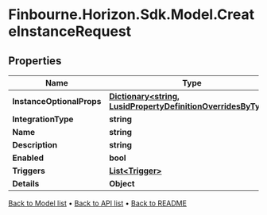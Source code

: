 # Finbourne.Horizon.Sdk.Model.CreateInstanceRequest

## Properties

Name | Type | Description | Notes
------------ | ------------- | ------------- | -------------
**InstanceOptionalProps** | [**Dictionary&lt;string, LusidPropertyDefinitionOverridesByType&gt;**](LusidPropertyDefinitionOverridesByType.md) |  | [optional] 
**IntegrationType** | **string** |  | 
**Name** | **string** |  | 
**Description** | **string** |  | 
**Enabled** | **bool** |  | 
**Triggers** | [**List&lt;Trigger&gt;**](Trigger.md) |  | 
**Details** | **Object** |  | 

[Back to Model list](../README.md#documentation-for-models) &#8226; [Back to API list](../README.md#documentation-for-api-endpoints) &#8226; [Back to README](../README.md)

